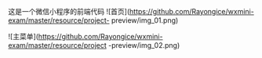 这是一个微信小程序的前端代码
![首页](https://github.com/Rayongice/wxmini-exam/master/resource/project- preview/img_01.png)

![主菜单](https://github.com/Rayongice/wxmini-exam/master/resource/project -preview/img_02.png)
